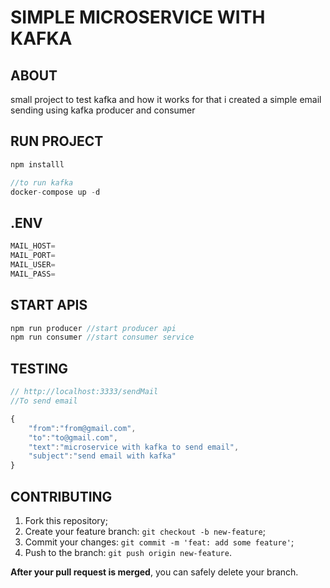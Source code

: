# SIMPLE MICROSERVICE WITH KAFKA

## ABOUT

small project to test kafka and how it works for that i created a simple email sending using kafka producer and consumer

## RUN PROJECT

```jsx
npm installl
```

```jsx
//to run kafka
docker-compose up -d
```

## .ENV

```jsx
MAIL_HOST=
MAIL_PORT=
MAIL_USER=
MAIL_PASS=
```

## START APIS

```jsx
npm run producer //start producer api
npm run consumer //start consumer service
```

## TESTING

```jsx
// http://localhost:3333/sendMail
//To send email

{
	"from":"from@gmail.com",
	"to":"to@gmail.com",
	"text":"microservice with kafka to send email",
	"subject":"send email with kafka"
}
```

## CONTRIBUTING

1. Fork this repository;
2. Create your feature branch: `git checkout -b new-feature`;
3. Commit your changes: `git commit -m 'feat: add some feature'`;
4. Push to the branch: `git push origin new-feature`.

**After your pull request is merged**, you can safely delete your branch.
